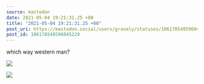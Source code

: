 ```yaml
---
source: mastodon
date: 2021-05-04 19:21:31.25 +00
title: "2021-05-04 19:21:31.25 +00"
post_uri: https://mastodon.social/users/gravely/statuses/106178549596045229
post_id: 106178549596045229
---
```

which way western man?


![](/images/106178549030848982.jpg)

![](/images/106178549532088923.jpg)

